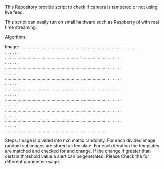 



 This Repository provide script to check if camera is tampered or not using live feed.
 
 This script can easily run  on small hardware such as Raspberry pi with real time streaming.
 
 Algorithm : 
 
Image:
.................................................................................
.		.		.		.		.		.	
.		.		.		.		.		.	
.................................................................................
.		.		.		.		.		.	
.		.		.		.		.		.	
.................................................................................
.		.		.		.		.		.	
.		.		.		.		.		.	
.................................................................................
.		.		.		.		.		.	
.		.		.		.		.		.	
.................................................................................
.		.		.		.		.		.	
.		.		.		.		.		.	
.................................................................................
.		.		.		.		.		.	
.		.		.		.		.		.	
.................................................................................
.		.		.		.		.		.	
.		.		.		.		.		.	
.................................................................................
.		.		.		.		.		.	
.		.		.		.		.		.	
.................................................................................

Steps:
	Image is divided into nxn matrix randomly.
	For each divided image random subimages are stored as template.
	For each iteration the templates are matched and checked for and change.
	If the change if greater than certain threshold value a alert can be generated.
	Please Check the for differebt parameter usage.
